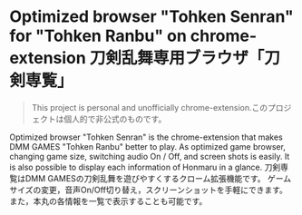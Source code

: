 # Optimized browser "Tohken Senran" for "Tohken Ranbu" on chrome-extension 刀剣乱舞専用ブラウザ「刀剣専覧」 

> This project is personal and unofficially chrome-extension.このプロジェクトは個人的で非公式のものです。

Optimized browser "Tohken Senran" is the chrome-extension that makes DMM GAMES "Tohken Ranbu" better to play.
As optimized game browser, changing game size, switching audio On / Off, and screen shots is easily.
It is also possible to display each information of Honmaru in a glance.
刀剣専覧はDMM GAMESの刀剣乱舞を遊びやすくするクローム拡張機能です。
ゲームサイズの変更，音声On/Off切り替え，スクリーンショットを手軽にできます。
また，本丸の各情報を一覧で表示することも可能です。
